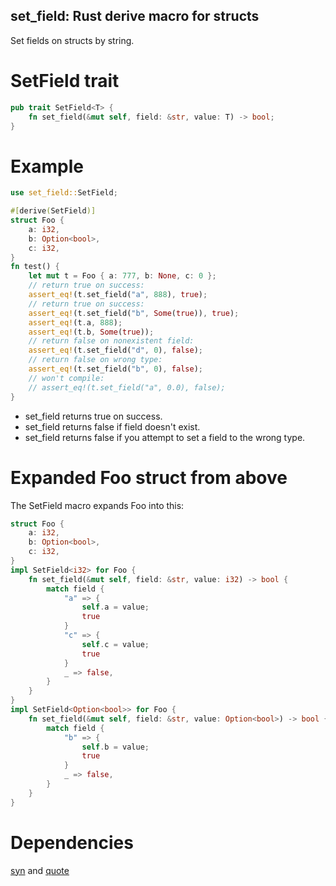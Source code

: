## set_field: Rust derive macro for structs

Set fields on structs by string.

# SetField trait
```rust
pub trait SetField<T> {
    fn set_field(&mut self, field: &str, value: T) -> bool;
}
```

# Example

```rust
use set_field::SetField;

#[derive(SetField)]
struct Foo {
	a: i32,
	b: Option<bool>,
	c: i32,
}
fn test() {
	let mut t = Foo { a: 777, b: None, c: 0 };
	// return true on success:
	assert_eq!(t.set_field("a", 888), true);
	// return true on success:
	assert_eq!(t.set_field("b", Some(true)), true);
	assert_eq!(t.a, 888);
	assert_eq!(t.b, Some(true));
	// return false on nonexistent field:
	assert_eq!(t.set_field("d", 0), false);
	// return false on wrong type:
	assert_eq!(t.set_field("b", 0), false);
	// won't compile:
	// assert_eq!(t.set_field("a", 0.0), false);
}
```

* set_field returns true on success.
* set_field returns false if field doesn't exist.
* set_field returns false if you attempt to set a field to the wrong type.

# Expanded Foo struct from above

The SetField macro expands Foo into this: 

```rust
struct Foo {
	a: i32,
	b: Option<bool>,
	c: i32,
}
impl SetField<i32> for Foo {
    fn set_field(&mut self, field: &str, value: i32) -> bool {
        match field {
            "a" => {
                self.a = value;
                true
            }
            "c" => {
                self.c = value;
                true
            }
            _ => false,
        }
    }
}
impl SetField<Option<bool>> for Foo {
    fn set_field(&mut self, field: &str, value: Option<bool>) -> bool {
        match field {
            "b" => {
                self.b = value;
                true
            }
            _ => false,
        }
    }
}
```

# Dependencies

[syn](https://crates.io/crates/syn) and [quote](https://crates.io/crates/quote)